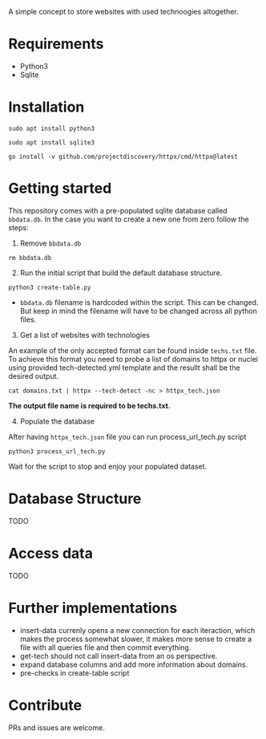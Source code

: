 A simple concept to store websites with used technoogies altogether.

# Requirements

* Python3
* Sqlite

# Installation

```
sudo apt install python3
```

```
sudo apt install sqlite3
```

```
go install -v github.com/projectdiscovery/httpx/cmd/httpx@latest
```

# Getting started

This repository comes with a pre-populated sqlite database called `bbdata.db`. In the case you want to create a new one from zero follow the steps:

1. Remove `bbdata.db`

```
rm bbdata.db
```

2. Run the initial script that build the default database structure.

```
python3 create-table.py
```

- `bbdata.db` filename is hardcoded within the script. This can be changed. But keep in mind the filename will have to be changed across all python files.

3. Get a list of websites with technologies

An example of the only accepted format can be found inside `techs.txt` file.
To achieve this format you need to probe a list of domains to httpx or nuclei using provided tech-detected.yml template and the resullt shall be the desired output.

```
cat domains.txt | httpx --tech-detect -nc > httpx_tech.json
```

**The output file name is required to be techs.txt.**

4. Populate the database

After having `httpx_tech.json` file you can run process_url_tech.py script

```
python3 process_url_tech.py
```

Wait for the script to stop and enjoy your populated dataset.


# Database Structure

TODO

# Access data

TODO

# Further implementations

-  insert-data currenly opens a new connection for each iteraction, which makes the process somewhat slower, it makes more sense to create a file with all queries file and then commit everything.
-  get-tech should not call insert-data from an os perspective.
-  expand database columns and add more information about domains.
-  pre-checks in create-table script  

# Contribute

PRs and issues are welcome.



 
